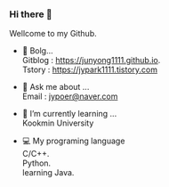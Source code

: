 ### Hi there 👋
Wellcome to my Github.  


- 🐣 Bolg...  
 Gitblog : https://junyong1111.github.io.  
 Tstory : https://jypark1111.tistory.com


- 💬 Ask me about ...  
 Email : jypoer@naver.com  

- 🌱 I’m currently learning ...  
 Kookmin University
 - 💻 My programing language  
  C/C++.  
  Python.  
  learning Java.

<!--
**junyong1111/junyong1111** is a ✨ _special_ ✨ repository because its `README.md` (this file) appears on your GitHub profile.

Here are some ideas to get you started:

- 🔭 I’m currently working on ...
- 🌱 I’m currently learning ...
- 👯 I’m looking to collaborate on ...
- 🤔 I’m looking for help with ...
- 💬 Ask me about ...
- 📫 How to reach me: ...
- 😄 Pronouns: ...
- ⚡ Fun fact: ...
-->
